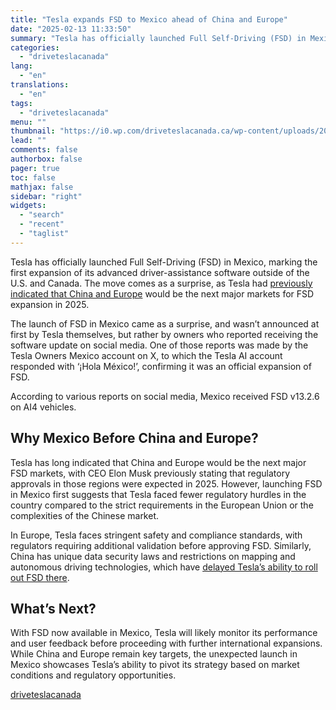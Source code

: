 ```yaml
---
title: "Tesla expands FSD to Mexico ahead of China and Europe"
date: "2025-02-13 11:33:50"
summary: "Tesla has officially launched Full Self-Driving (FSD) in Mexico, marking the first expansion of its advanced driver-assistance software outside of the U.S. and Canada. The move comes as a surprise, as Tesla had previously indicated that China and Europe would be the next major markets for FSD expansion in 2025...."
categories:
  - "driveteslacanada"
lang:
  - "en"
translations:
  - "en"
tags:
  - "driveteslacanada"
menu: ""
thumbnail: "https://i0.wp.com/driveteslacanada.ca/wp-content/uploads/2025/02/fsd-mexico.jpg?resize=670%2C446&ssl=1"
lead: ""
comments: false
authorbox: false
pager: true
toc: false
mathjax: false
sidebar: "right"
widgets:
  - "search"
  - "recent"
  - "taglist"
---
```


Tesla has officially launched Full Self-Driving (FSD) in Mexico, marking the first expansion of its advanced driver-assistance software outside of the U.S. and Canada. The move comes as a surprise, as Tesla had [previously indicated that China and Europe](https://driveteslacanada.ca/news/tesla-shares-updated-fsd-development-roadmap-with-focus-on-hw4-ai4/) would be the next major markets for FSD expansion in 2025.

The launch of FSD in Mexico came as a surprise, and wasn’t announced at first by Tesla themselves, but rather by owners who reported receiving the software update on social media. One of those reports was made by the Tesla Owners Mexico account on X, to which the Tesla AI account responded with ‘¡Hola México!’, confirming it was an official expansion of FSD.

According to various reports on social media, Mexico received FSD v13.2.6 on AI4 vehicles.

**Why Mexico Before China and Europe?**
---------------------------------------

Tesla has long indicated that China and Europe would be the next major FSD markets, with CEO Elon Musk previously stating that regulatory approvals in those regions were expected in 2025. However, launching FSD in Mexico first suggests that Tesla faced fewer regulatory hurdles in the country compared to the strict requirements in the European Union or the complexities of the Chinese market.

In Europe, Tesla faces stringent safety and compliance standards, with regulators requiring additional validation before approving FSD. Similarly, China has unique data security laws and restrictions on mapping and autonomous driving technologies, which have [delayed Tesla’s ability to roll out FSD there](https://driveteslacanada.ca/news/elon-musk-outlines-hurdles-tesla-faces-in-bringing-fsd-to-china/).

**What’s Next?**
----------------

With FSD now available in Mexico, Tesla will likely monitor its performance and user feedback before proceeding with further international expansions. While China and Europe remain key targets, the unexpected launch in Mexico showcases Tesla’s ability to pivot its strategy based on market conditions and regulatory opportunities.

[driveteslacanada](https://driveteslacanada.ca/news/tesla-expands-fsd-to-mexico-ahead-of-china-and-europe/)
